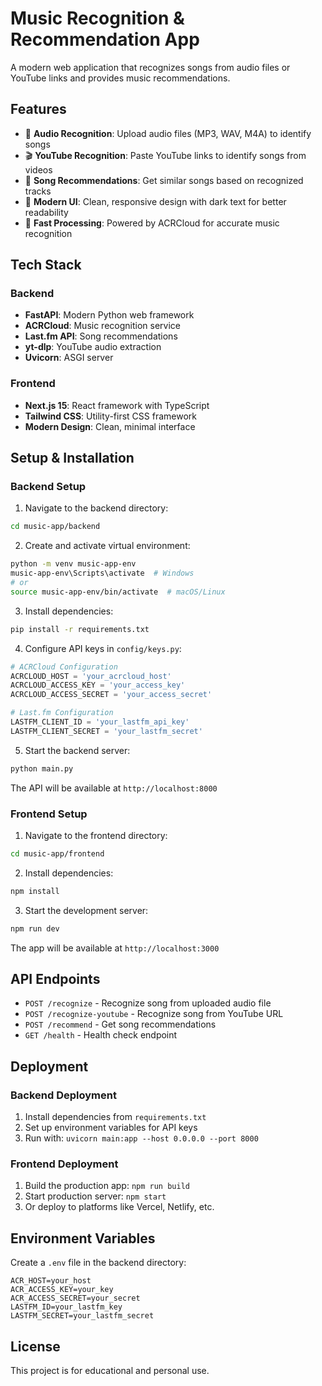 # Music Recognition & Recommendation App

A modern web application that recognizes songs from audio files or YouTube links and provides music recommendations.

## Features

- 🎵 **Audio Recognition**: Upload audio files (MP3, WAV, M4A) to identify songs
- 🎬 **YouTube Recognition**: Paste YouTube links to identify songs from videos  
- 🎯 **Song Recommendations**: Get similar songs based on recognized tracks
- 🎨 **Modern UI**: Clean, responsive design with dark text for better readability
- 🚀 **Fast Processing**: Powered by ACRCloud for accurate music recognition

## Tech Stack

### Backend
- **FastAPI**: Modern Python web framework
- **ACRCloud**: Music recognition service
- **Last.fm API**: Song recommendations
- **yt-dlp**: YouTube audio extraction
- **Uvicorn**: ASGI server

### Frontend  
- **Next.js 15**: React framework with TypeScript
- **Tailwind CSS**: Utility-first CSS framework
- **Modern Design**: Clean, minimal interface

## Setup & Installation

### Backend Setup

1. Navigate to the backend directory:
```bash
cd music-app/backend
```

2. Create and activate virtual environment:
```bash
python -m venv music-app-env
music-app-env\Scripts\activate  # Windows
# or
source music-app-env/bin/activate  # macOS/Linux
```

3. Install dependencies:
```bash
pip install -r requirements.txt
```

4. Configure API keys in `config/keys.py`:
```python
# ACRCloud Configuration
ACRCLOUD_HOST = 'your_acrcloud_host'
ACRCLOUD_ACCESS_KEY = 'your_access_key'
ACRCLOUD_ACCESS_SECRET = 'your_access_secret'

# Last.fm Configuration  
LASTFM_CLIENT_ID = 'your_lastfm_api_key'
LASTFM_CLIENT_SECRET = 'your_lastfm_secret'
```

5. Start the backend server:
```bash
python main.py
```

The API will be available at `http://localhost:8000`

### Frontend Setup

1. Navigate to the frontend directory:
```bash
cd music-app/frontend
```

2. Install dependencies:
```bash
npm install
```

3. Start the development server:
```bash
npm run dev
```

The app will be available at `http://localhost:3000`

## API Endpoints

- `POST /recognize` - Recognize song from uploaded audio file
- `POST /recognize-youtube` - Recognize song from YouTube URL
- `POST /recommend` - Get song recommendations
- `GET /health` - Health check endpoint

## Deployment

### Backend Deployment
1. Install dependencies from `requirements.txt`
2. Set up environment variables for API keys
3. Run with: `uvicorn main:app --host 0.0.0.0 --port 8000`

### Frontend Deployment
1. Build the production app: `npm run build`
2. Start production server: `npm start`
3. Or deploy to platforms like Vercel, Netlify, etc.

## Environment Variables

Create a `.env` file in the backend directory:

```env
ACR_HOST=your_host
ACR_ACCESS_KEY=your_key
ACR_ACCESS_SECRET=your_secret
LASTFM_ID=your_lastfm_key
LASTFM_SECRET=your_lastfm_secret
```

## License

This project is for educational and personal use.
